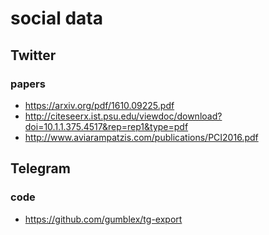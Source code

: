 # social data

## Twitter 

### papers

* https://arxiv.org/pdf/1610.09225.pdf
* http://citeseerx.ist.psu.edu/viewdoc/download?doi=10.1.1.375.4517&rep=rep1&type=pdf
* http://www.aviarampatzis.com/publications/PCI2016.pdf

## Telegram

### code 

* https://github.com/gumblex/tg-export
